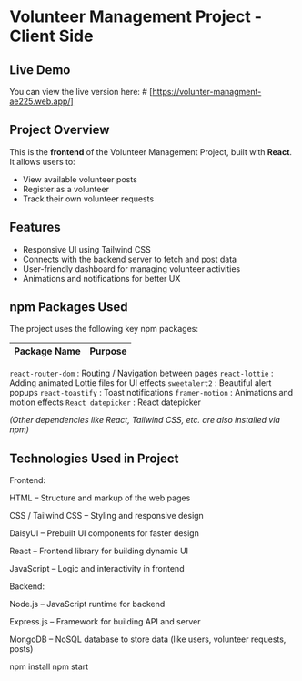# Volunteer Management Project - Client Side
## Live Demo
You can view the live version here: # [https://volunter-managment-ae225.web.app/]


## Project Overview
This is the **frontend** of the Volunteer Management Project, built with **React**.  
It allows users to:
- View available volunteer posts
- Register as a volunteer
- Track their own volunteer requests


## Features
- Responsive UI using Tailwind CSS
- Connects with the backend server to fetch and post data
- User-friendly dashboard for managing volunteer activities
- Animations and notifications for better UX
  

## npm Packages Used
The project uses the following key npm packages:

| Package Name       | Purpose |
|------------------|---------|
 `react-router-dom`   :     Routing / Navigation between pages 
 `react-lottie`       :      Adding animated Lottie files for UI effects 
 `sweetalert2`        :     Beautiful alert popups 
 `react-toastify`     :     Toast notifications 
 `framer-motion`      :     Animations and motion effects 
 `React datepicker`   :     React datepicker 

*(Other dependencies like React, Tailwind CSS, etc. are also installed via npm)*





## Technologies Used in  Project
Frontend:

HTML – Structure and markup of the web pages

CSS / Tailwind CSS – Styling and responsive design

DaisyUI – Prebuilt UI components for faster design

React – Frontend library for building dynamic UI

JavaScript – Logic and interactivity in frontend

Backend:

Node.js – JavaScript runtime for backend

Express.js – Framework for building API and server

MongoDB – NoSQL database to store data (like users, volunteer requests, posts)


npm install
npm start
